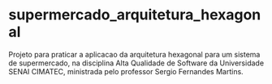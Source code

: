 # supermercado_arquitetura_hexagonal
Projeto para praticar a aplicacao da arquitetura hexagonal para um sistema de supermercado, na disciplina Alta Qualidade de Software da Universidade SENAI CIMATEC, ministrada pelo professor Sergio Fernandes Martins. 
